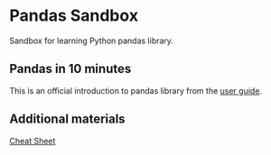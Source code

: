 # Pandas Sandbox

Sandbox for learning Python pandas library.

## Pandas in 10 minutes

This is an official introduction to pandas library from the [user guide](https://pandas.pydata.org/pandas-docs/stable/user_guide/10min.html). 

## Additional materials

[Cheat Sheet](https://pandas.pydata.org/Pandas_Cheat_Sheet.pdf)
